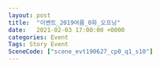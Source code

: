 ```yaml
---
layout: post
title:  "이벤트_2019여름_0화_오프닝"
date:   2021-02-03 17:00:00 +0000
categories: Event
Tags: Story Event
SceneCode: ["scene_evt190627_cp0_q1_s10"]
---
```

